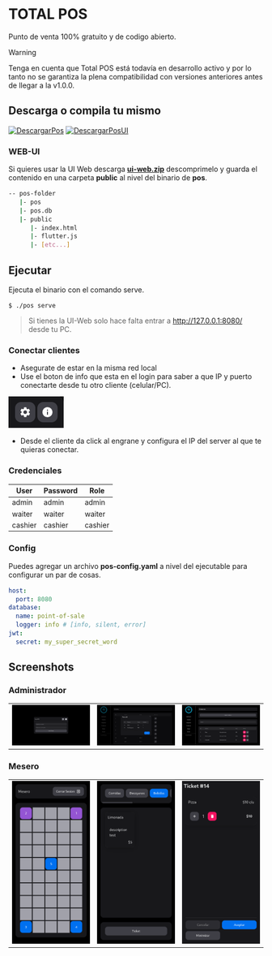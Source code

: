 # TOTAL POS

Punto de venta 100% gratuito y de codigo abierto.

> [!WARNING]
> Tenga en cuenta que Total POS está todavía en desarrollo activo y por lo tanto no se garantiza la plena compatibilidad con versiones anteriores antes de llegar a la v1.0.0.

## Descarga o compila tu mismo

[![DescargarPos](https://img.shields.io/badge/Descargar%20Pos-000000?style=for-the-badge)](https://github.com/ushieru/pos-backend/releases)
[![DescargarPosUI](https://img.shields.io/badge/Descargar%20UI-000000?style=for-the-badge)](https://github.com/ushieru/pos-client/releases)

### WEB-UI

Si quieres usar la UI Web descarga [**ui-web.zip**](https://github.com/ushieru/pos-client/releases/download/v0.0.1-alfa/ui-web.zip) descomprimelo y guarda el contenido en una carpeta **public** al nivel del binario de **pos**.

```bash
-- pos-folder
   |- pos
   |- pos.db
   |- public
      |- index.html
      |- flutter.js
      |- [etc...]
```

## Ejecutar
Ejecuta el binario con el comando serve.

```
$ ./pos serve
```

> Si tienes la UI-Web solo hace falta entrar a http://127.0.0.1:8080/ desde tu PC.

### Conectar clientes

- Asegurate de estar en la misma red local
- Use el boton de info que esta en el login para saber a que IP y puerto conectarte desde tu otro cliente (celular/PC).
  
![totalpos-login](.github/assets/config-conections.png)
- Desde el cliente da click al engrane y configura el IP del server al que te quieras conectar.

### Credenciales
| User    | Password | Role    |
| ------- | -------- | ------- |
| admin   | admin    | admin   |
| waiter  | waiter   | waiter  |
| cashier | cashier  | cashier |

### Config
Puedes agregar un archivo **pos-config.yaml** a nivel del ejecutable para configurar un par de cosas.

```yaml
host:
  port: 8080
database:
  name: point-of-sale
  logger: info # [info, silent, error]
jwt:
  secret: my_super_secret_word
```

## Screenshots

### Administrador 
|                                                      |                                                      |                                                            |
| ---------------------------------------------------- | ---------------------------------------------------- | ---------------------------------------------------------- |
| ![totalpos-login](.github/assets/totalpos-login.png) | ![totalpos-tickets](.github/assets/totalpos-tickets.png) | ![totalpos-products](.github/assets/totalpos-products.png) |

### Mesero 
|                                                        |                                                                              |                                                                                      |
| ------------------------------------------------------ | ---------------------------------------------------------------------------- | ------------------------------------------------------------------------------------ |
| ![totalpos-waiter](.github/assets/totalpos-waiter.png) | ![totalpos-waiter-ticket-details](.github/assets/totalpos-waiter-ticket.png) | ![totalpos-waiter-ticket-details](.github/assets/totalpos-waiter-ticket-details.png) |
